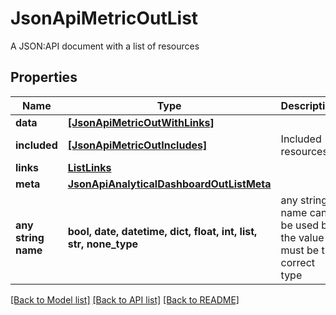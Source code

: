 # JsonApiMetricOutList

A JSON:API document with a list of resources

## Properties
Name | Type | Description | Notes
------------ | ------------- | ------------- | -------------
**data** | [**[JsonApiMetricOutWithLinks]**](JsonApiMetricOutWithLinks.md) |  | 
**included** | [**[JsonApiMetricOutIncludes]**](JsonApiMetricOutIncludes.md) | Included resources | [optional] 
**links** | [**ListLinks**](ListLinks.md) |  | [optional] 
**meta** | [**JsonApiAnalyticalDashboardOutListMeta**](JsonApiAnalyticalDashboardOutListMeta.md) |  | [optional] 
**any string name** | **bool, date, datetime, dict, float, int, list, str, none_type** | any string name can be used but the value must be the correct type | [optional]

[[Back to Model list]](../README.md#documentation-for-models) [[Back to API list]](../README.md#documentation-for-api-endpoints) [[Back to README]](../README.md)


